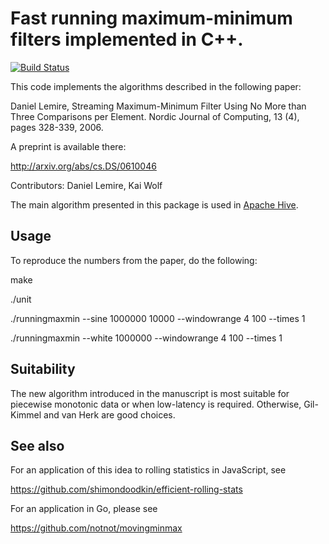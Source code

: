 Fast running maximum-minimum filters implemented in C++.
========================================================== 
[![Build Status](https://travis-ci.org/lemire/runningmaxmin.png)](https://travis-ci.org/lemire/runningmaxmin)

This code implements the algorithms described in the following paper:

Daniel Lemire, Streaming Maximum-Minimum Filter Using No More than 
Three Comparisons per Element. Nordic Journal of Computing, 13 (4), pages 328-339, 2006. 

A preprint is available there:

http://arxiv.org/abs/cs.DS/0610046


Contributors: Daniel Lemire, Kai Wolf

The main algorithm presented in this package is used in [Apache Hive](https://github.com/apache/hive).

Usage
----- 

To reproduce the numbers from the paper, do the following:

  make
  
  ./unit
  
  ./runningmaxmin --sine 1000000 10000 --windowrange 4 100  --times 1
  
  ./runningmaxmin --white 1000000 --windowrange 4 100  --times 1

Suitability 
------------

The new algorithm introduced in the manuscript is most suitable for piecewise monotonic
data or when low-latency is required. Otherwise, Gil-Kimmel and van Herk
are good choices.

See also
---------

For an application of this idea to rolling statistics in JavaScript, see

https://github.com/shimondoodkin/efficient-rolling-stats

For an application in Go, please see 

https://github.com/notnot/movingminmax
